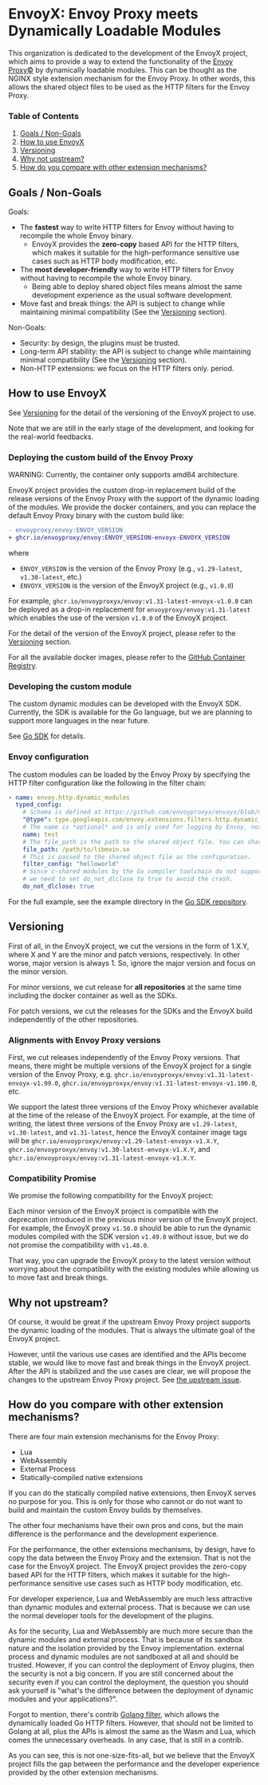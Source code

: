 # EnvoyX: Envoy Proxy meets Dynamically Loadable Modules

This organization is dedicated to the development of the EnvoyX project, 
which aims to provide a way to extend the functionality of the [Envoy Proxy©](https://www.envoyproxy.io/) by dynamically loadable modules.
This can be thought as the NGINX style extension mechanism for the Envoy Proxy. In other words,
this allows the shared object files to be used as the HTTP filters for the Envoy Proxy.

### Table of Contents

1. [Goals / Non-Goals](#goals--non-goals)
2. [How to use EnvoyX](#how-to-use-envoyx)
3. [Versioning](#versioning)
4. [Why not upstream?](#why-not-upstream)
5. [How do you compare with other extension mechanisms?](#how-do-you-compare-with-other-extension-mechanisms)

## Goals / Non-Goals
Goals:
* The **fastest** way to write HTTP filters for Envoy without having to recompile the whole Envoy binary.
  * EnvoyX provides the **zero-copy** based API for the HTTP filters, which makes it suitable for the high-performance sensitive use cases such as HTTP body modification, etc.
* The **most developer-friendly** way to write HTTP filters for Envoy without having to recompile the whole Envoy binary.
  * Being able to deploy shared object files means almost the same development experience as the usual software development.
* Move fast and break things: the API is subject to change while maintaining minimal compatibility (See the [Versioning](#versioning) section).

Non-Goals:
* Security: by design, the plugins must be trusted.
* Long-term API stability: the API is subject to change while maintaining minimal compatibility (See the [Versioning](#versioning) section).
* Non-HTTP extensions: we focus on the HTTP filters only. period.

## How to use EnvoyX

See [Versioning](#versioning) for the detail of the versioning of the EnvoyX project to use.

Note that we are still in the early stage of the development, and looking for the real-world feedbacks.

### Deploying the custom build of the Envoy Proxy

WARNING: Currently, the container only supports amd64 architecture.

EnvoyX project provides the custom drop-in replacement build of the release versions of the Envoy Proxy
with the support of the dynamic loading of the modules. We provide the docker containers,
and you can replace the default Envoy Proxy binary with the custom build like:

```diff
- envoyproxy/envoy:ENVOY_VERSION
+ ghcr.io/envoyproxy/envoy:ENVOY_VERSION-envoyx-ENVOYX_VERSION
```

where
* `ENVOY_VERSION` is the version of the Envoy Proxy (e.g., `v1.29-latest`, `v1.30-latest`, etc.)
* `ENVOYX_VERSION` is the version of the EnvoyX project (e.g., `v1.0.0`)

For example, `ghcr.io/envoyproxyx/envoy:v1.31-latest-envoyx-v1.0.0` can be deployed as a
drop-in replacement for `envoyproxy/envoy:v1.31-latest` which enables the use of the version `v1.0.0` of the EnvoyX project.

For the detail of the version of the EnvoyX project, please refer to the [Versioning](#versioning) section.

For all the available docker images, please refer to the [GitHub Container Registry](https://github.com/envoyproxyx/envoyx/pkgs/container/envoy).

### Developing the custom module

The custom dynamic modules can be developed with the EnvoyX SDK.
Currently, the SDK is available for the Go language, but we are planning to support more languages in the near future.

See [Go SDK](https://github.com/envoyproxyx/go-sdk) for details.

### Envoy configuration

The custom modules can be loaded by the Envoy Proxy by specifying the HTTP filter configuration 
like the following in the filter chain:

```yaml
- name: envoy.http.dynamic_modules
  typed_config:
    # Schema is defined at https://github.com/envoyproxyx/envoyx/blob/main/x/config.proto
    "@type": type.googleapis.com/envoy.extensions.filters.http.dynamic_modules.v3.DynamicModuleConfig
    # The name is *optional* and is only used for logging by Envoy, not for modules.
    name: test
    # The file_path is the path to the shared object file. You can share the same file for all http filter chains.
    file_path: /path/to/libmain.so
    # This is passed to the shared object file as the configuration.
    filter_config: "helloworld"
    # Since c-shared modules by the Go compiler toolchain do not support dlclose, https://github.com/golang/go/issues/11100
    # we need to set do_not_dlclose to true to avoid the crash.
    do_not_dlclose: true
```

For the full example, see the example directory in the [Go SDK repository](https://github.com/envoyproxyx/go-sdk/blob/main/example/envoy.yaml).

## Versioning

First of all, in the EnvoyX project, we cut the versions in the form of 1.X.Y, where X and Y are the minor and patch versions, respectively.
In other worse, major version is always 1. So, ignore the major version and focus on the minor version.

For minor versions, we cut release for **all repositories** at the same time including the docker container
as well as the SDKs.

For patch versions, we cut the releases for the SDKs and the EnvoyX build independently of the other repositories.

### Alignments with Envoy Proxy versions

First, we cut releases independently of the Envoy Proxy versions. That means,
there might be multiple versions of the EnvoyX project for a single version of the Envoy Proxy,
e.g. `ghcr.io/envoyproxyx/envoy:v1.31-latest-envoyx-v1.99.0`, `ghcr.io/envoyproxyx/envoy:v1.31-latest-envoyx-v1.100.0`, etc.

We support the latest three versions of the Envoy Proxy whichever available at the time of the release of the EnvoyX project.
For example, at the time of writing, the latest three versions of the Envoy Proxy are `v1.29-latest`, `v1.30-latest`, and `v1.31-latest`,
hence the EnvoyX container image tags will be `ghcr.io/envoyproxyx/envoy:v1.29-latest-envoyx-v1.X.Y`, 
`ghcr.io/envoyproxyx/envoy:v1.30-latest-envoyx-v1.X.Y`, and `ghcr.io/envoyproxyx/envoy:v1.31-latest-envoyx-v1.X.Y`.

### Compatibility Promise

We promise the following compatibility for the EnvoyX project:

Each minor version of the EnvoyX project is compatible with the deprecation introduced in the previous minor version of the EnvoyX project.
For example, the EnvoyX proxy `v1.50.0` should be able to run the dynamic modules compiled with the SDK version `v1.49.0` without issue,
but we do not promise the compatibility with `v1.48.0`.

That way, you can upgrade the EnvoyX proxy to the latest version without worrying about the compatibility with the existing modules while
allowing us to move fast and break things. 

## Why not upstream?

Of course, it would be great if the upstream Envoy Proxy project supports the dynamic loading of the modules.
That is always the ultimate goal of the EnvoyX project.

However, until the various use cases are identified and the APIs become stable,
we would like to move fast and break things in the EnvoyX project. After the API is stabilized and the use cases are clear,
we will propose the changes to the upstream Envoy Proxy project. See [the upstream issue](https://github.com/envoyproxy/envoy/issues/2053).

## How do you compare with other extension mechanisms?

There are four main extension mechanisms for the Envoy Proxy:
* Lua
* WebAssembly
* External Process
* Statically-compiled native extensions

If you can do the statically compiled native extensions, then EnvoyX serves no purpose for you.
This is only for those who cannot or do not want to build and maintain the custom Envoy builds by themselves.

The other four mechanisms have their own pros and cons,
but the main difference is the performance and the development experience.

For the performance, the other extensions mechanisms, by design, have to copy the data between the Envoy Proxy and the extension.
That is not the case for the EnvoyX project.
The EnvoyX project provides the zero-copy based API for the HTTP filters, which makes it suitable for the high-performance sensitive use cases such as HTTP body modification, etc.

For developer experience, Lua and WebAssembly are much less attractive than dynamic modules and external process.
That is because we can use the normal developer tools for the development of the plugins.

As for the security, Lua and WebAssembly are much more secure than the dynamic modules and external process.
That is because of its sandbox nature and the isolation provided by the Envoy implementation. external process and
dynamic modules are not sandboxed at all and should be trusted. However, if you can control the deployment of Envoy plugins,
then the security is not a big concern. If you are still concerned about the security even if you can control the deployment,
the question you should ask yourself is "what's the difference between the deployment of dynamic modules and your applications?".

Forgot to mention, there's contrib [Golang filter](https://www.envoyproxy.io/docs/envoy/latest/start/sandboxes/golang-http),
which allows the dynamically loaded Go HTTP filters. However, that should not be limited to Golang at all, plus
the APIs is almost the same as the Wasm and Lua, which comes the unnecessary overheads. In any case, that is still in a contrib.

As you can see, this is not one-size-fits-all, but we believe that the EnvoyX project fills
the gap between the performance and the developer experience provided by the other extension mechanisms.
